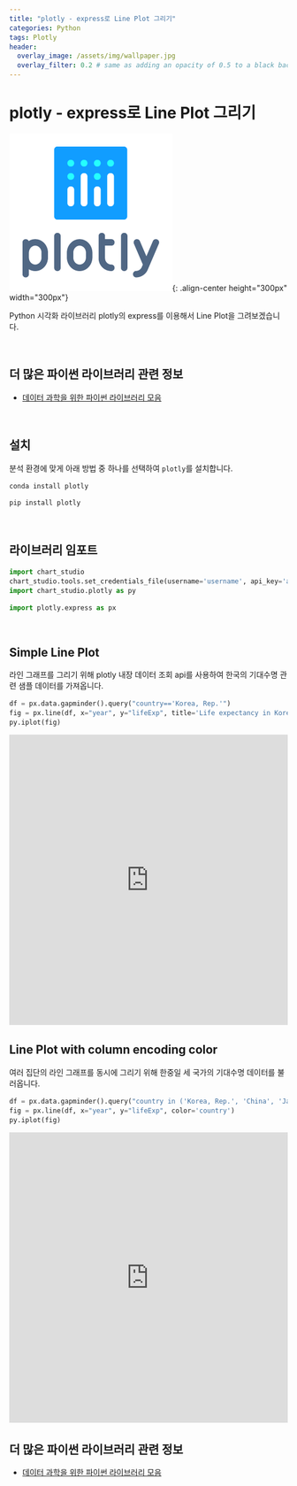 ```yaml
---
title: "plotly - express로 Line Plot 그리기"
categories: Python
tags: Plotly
header:
  overlay_image: /assets/img/wallpaper.jpg
  overlay_filter: 0.2 # same as adding an opacity of 0.5 to a black background
---
```

# plotly - express로 Line Plot 그리기

![PNG](/assets/img/post_img/2019-09-30-python_plotly/img_plotly_logo.PNG){: .align-center height="300px" width="300px"}

Python 시각화 라이브러리 plotly의 express를 이용해서 Line Plot을 그려보겠습니다.

<br>


## 더 많은 파이썬 라이브러리 관련 정보

- [데이터 과학을 위한 파이썬 라이브러리 모음](https://wooiljeong.github.io/python/python_library/)

<br>

## 설치

분석 환경에 맞게 아래 방법 중 하나를 선택하여 `plotly`를 설치합니다.

```bash
conda install plotly
```

```bash
pip install plotly
```

<br>

## 라이브러리 임포트


```python
import chart_studio
chart_studio.tools.set_credentials_file(username='username', api_key='api_key')
import chart_studio.plotly as py
```


```python
import plotly.express as px
```

<br>

## Simple Line Plot

라인 그래프를 그리기 위해 plotly 내장 데이터 조회 api를 사용하여 한국의 기대수명 관련 샘플 데이터를 가져옵니다.


```python
df = px.data.gapminder().query("country=='Korea, Rep.'")
fig = px.line(df, x="year", y="lifeExp", title='Life expectancy in Korea, Rep.')
py.iplot(fig)
```





<iframe
    width="100%"
    height="525px"
    src="https://plot.ly/~mcwooil/26.embed"
    frameborder="0"
    allowfullscreen
></iframe>


<br>

## Line Plot with column encoding color

여러 집단의 라인 그래프를 동시에 그리기 위해 한중일 세 국가의 기대수명 데이터를 불러옵니다.


```python
df = px.data.gapminder().query("country in ('Korea, Rep.', 'China', 'Japan')")
fig = px.line(df, x="year", y="lifeExp", color='country')
py.iplot(fig)
```





<iframe
    width="100%"
    height="525px"
    src="https://plot.ly/~mcwooil/28.embed"
    frameborder="0"
    allowfullscreen
></iframe>


<br>

## 더 많은 파이썬 라이브러리 관련 정보

- [데이터 과학을 위한 파이썬 라이브러리 모음](https://wooiljeong.github.io/python/python_library/)

